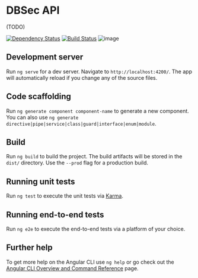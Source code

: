 # DBSec API
(TODO)

[![Dependency Status](https://david-dm.org/HalasProject/DBSec-api.svg)](https://david-dm.org/HalasProject/DBSec-front) 
[![Build Status](https://app.travis-ci.com/HalasProject/DBSec-front.svg?token=ZnyTEz6pNWSzgVHyX9fm&branch=master)](https://app.travis-ci.com/HalasProject/DBSec-front)
![image](https://i.ibb.co/HtWgk9H/Flowchart-4.jpg)


## Development server

Run `ng serve` for a dev server. Navigate to `http://localhost:4200/`. The app will automatically reload if you change any of the source files.

## Code scaffolding

Run `ng generate component component-name` to generate a new component. You can also use `ng generate directive|pipe|service|class|guard|interface|enum|module`.

## Build

Run `ng build` to build the project. The build artifacts will be stored in the `dist/` directory. Use the `--prod` flag for a production build.

## Running unit tests

Run `ng test` to execute the unit tests via [Karma](https://karma-runner.github.io).

## Running end-to-end tests

Run `ng e2e` to execute the end-to-end tests via a platform of your choice.

## Further help

To get more help on the Angular CLI use `ng help` or go check out the [Angular CLI Overview and Command Reference](https://angular.io/cli) page.

